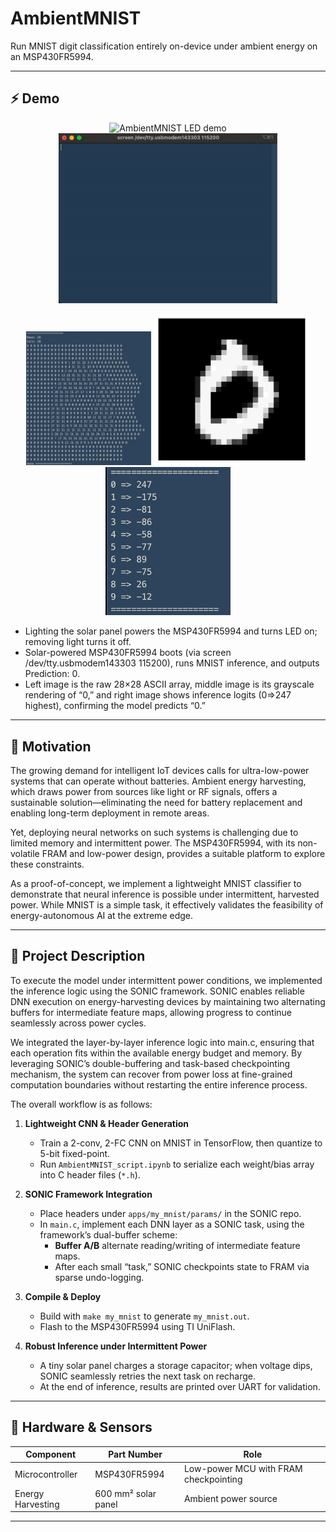 # AmbientMNIST

Run MNIST digit classification entirely on-device under ambient energy on an MSP430FR5994.

---

## ⚡ Demo
<!--- 동작하는 영상이랑 커맨드창에 제대로 분류되는지 프린트 되는 이미지 or 영상 -->

<p align="center">
  <img src="./ambientMNIST/demo.gif" alt="AmbientMNIST LED demo" width="150px"/>
  <img src="./ambientMNIST/demovideo.gif" alt="AmbientMNIST output demo" width="350px"/>
</p>

<p align="center">
  <img src="ambientMNIST/input1.png"  alt="Input 1"  width="200"/>
  <img src="ambientMNIST/input2.png"  alt="Input 2"  width="250"/>
  <img src="ambientMNIST/output1.png" alt="Output 1" width="200"/>
</p>



- Lighting the solar panel powers the MSP430FR5994 and turns LED on; removing light turns it off.
- Solar-powered MSP430FR5994 boots (via screen /dev/tty.usbmodem143303 115200), runs MNIST inference, and outputs Prediction: 0.
- Left image is the raw 28×28 ASCII array, middle image is its grayscale rendering of “0,” and right image shows inference logits (0⇒247 highest), confirming the model predicts “0.”

---

## 🎯 Motivation

The growing demand for intelligent IoT devices calls for ultra-low-power systems that can operate without batteries. Ambient energy harvesting, which draws power from sources like light or RF signals, offers a sustainable solution—eliminating the need for battery replacement and enabling long-term deployment in remote areas.

Yet, deploying neural networks on such systems is challenging due to limited memory and intermittent power. The MSP430FR5994, with its non-volatile FRAM and low-power design, provides a suitable platform to explore these constraints.

As a proof-of-concept, we implement a lightweight MNIST classifier to demonstrate that neural inference is possible under intermittent, harvested power. While MNIST is a simple task, it effectively validates the feasibility of energy-autonomous AI at the extreme edge.

---

## 📖 Project Description
To execute the model under intermittent power conditions, we implemented the inference logic using the SONIC framework. SONIC enables reliable DNN execution on energy-harvesting devices by maintaining two alternating buffers for intermediate feature maps, allowing progress to continue seamlessly across power cycles.

We integrated the layer-by-layer inference logic into main.c, ensuring that each operation fits within the available energy budget and memory. By leveraging SONIC’s double-buffering and task-based checkpointing mechanism, the system can recover from power loss at fine-grained computation boundaries without restarting the entire inference process.

The overall workflow is as follows:

1. **Lightweight CNN & Header Generation**  
   - Train a 2-conv, 2-FC CNN on MNIST in TensorFlow, then quantize to 5-bit fixed-point.  
   - Run `AmbientMNIST_script.ipynb` to serialize each weight/bias array into C header files (`*.h`).

2. **SONIC Framework Integration**  
   - Place headers under `apps/my_mnist/params/` in the SONIC repo.  
   - In `main.c`, implement each DNN layer as a SONIC task, using the framework’s dual-buffer scheme:  
     - **Buffer A/B** alternate reading/writing of intermediate feature maps.  
     - After each small “task,” SONIC checkpoints state to FRAM via sparse undo-logging.

3. **Compile & Deploy**  
   - Build with `make my_mnist` to generate `my_mnist.out`.  
   - Flash to the MSP430FR5994 using TI UniFlash.

4. **Robust Inference under Intermittent Power**  
   - A tiny solar panel charges a storage capacitor; when voltage dips, SONIC seamlessly retries the next task on recharge.  
   - At the end of inference, results are printed over UART for validation.

---

## 🔧 Hardware & Sensors

| Component                    | Part Number              | Role                                      |
|------------------------------|--------------------------|-------------------------------------------|
| Microcontroller              | MSP430FR5994             | Low-power MCU with FRAM checkpointing     |
| Energy Harvesting            | 600 mm² solar panel      | Ambient power source                      |

---

